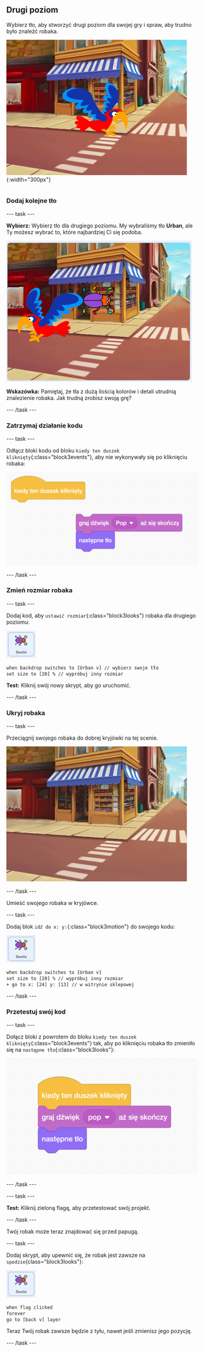 ## Drugi poziom

<div style="display: flex; flex-wrap: wrap">
<div style="flex-basis: 200px; flex-grow: 1; margin-right: 15px;">
Wybierz tło, aby stworzyć drugi poziom dla swojej gry i spraw, aby trudno było znaleźć robaka. 
</div>
<div>

![Scena uliczna z ukrytym robakiem.](images/second-level.png){:width="300px"}

</div>
</div>

### Dodaj kolejne tło

--- task ---

**Wybierz:** Wybierz tło dla drugiego poziomu. My wybraliśmy tło **Urban**, ale Ty możesz wybrać to, które najbardziej Ci się podoba.

![Robak i papuga na miejskim tle.](images/insert-urban-backdrop.png)

**Wskazówka:** Pamiętaj, że tła z dużą ilością kolorów i detali utrudnią znalezienie robaka. Jak trudną zrobisz swoją grę?

--- /task ---

### Zatrzymaj działanie kodu

--- task ---

Odłącz bloki kodu od bloku `kiedy ten duszek kliknięty`{:class="block3events"}, aby nie wykonywały się po kliknięciu robaka:

![Łamanie skryptu.](images/breaking-script.png)

--- /task ---

### Zmień rozmiar robaka

--- task ---

Dodaj kod, aby `ustawić rozmiar`{:class="block3looks"} robaka dla drugiego poziomu:

![Duszek robaka.](images/bug-sprite.png)

```blocks3
when backdrop switches to [Urban v] // wybierz swoje tło
set size to [20] % // wypróbuj inny rozmiar
```

**Test:** Kliknij swój nowy skrypt, aby go uruchomić.

--- /task ---

### Ukryj robaka

--- task ---

Przeciągnij swojego robaka do dobrej kryjówki na tej scenie.

![Robak ukryty w witrynie sklepowej na środku tła.](images/hidden-urban-backdrop.png)

--- /task ---

Umieść swojego robaka w kryjówce.

--- task ---

Dodaj blok `idź do x: y:`{:class="block3motion"} do swojego kodu:

![Duszek robaka.](images/bug-sprite.png)

```blocks3
when backdrop switches to [Urban v]
set size to [20] % // wypróbuj inny rozmiar 
+ go to x: [24] y: [13] // w witrynie sklepowej
```

--- /task ---

### Przetestuj swój kod

--- task ---

Dołącz bloki z powrotem do bloku `kiedy ten duszek kliknięty`{:class="block3events"} tak, aby po kliknięciu robaka tło zmieniło się na `następne tło`{:class="block3looks"}:

![Bloki są ponownie połączone.](images/fixed-script.png)

--- /task ---

--- task ---

**Test:** Kliknij zieloną flagę, aby przetestować swój projekt.

--- /task ---

Twój robak może teraz znajdować się przed papugą.

--- task ---

Dodaj skrypt, aby upewnić się, że robak jest zawsze na `spodzie`{class="block3looks"}:

![Duszek robaka.](images/bug-sprite.png)

```blocks3
when flag clicked
forever
go to [back v] layer
```

Teraz Twój robak zawsze będzie z tyłu, nawet jeśli zmienisz jego pozycję.

--- /task ---
